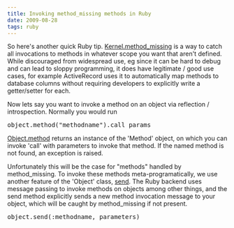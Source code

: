 ```yaml
---
title: Invoking method_missing methods in Ruby
date: 2009-08-28
tags: ruby
---
```


So here's another quick Ruby tip. <a href="http://www.ruby-doc.org/core/classes/Kernel.html#M005925">Kernel.method_missing</a> is a way to catch all invocations to methods in whatever scope you want that aren't defined. While discouraged from widespread use, eg since it can be hard to debug and can lead to sloppy programming, it does have legitimate / good use cases, for example ActiveRecord uses it to automatically map methods to database columns without requiring developers to explicitly write a getter/setter for each.

Now lets say you want to invoke a method on an object via reflection / introspection. Normally you would run 

<pre>
object.method("methodname").call params
</pre>

<a href="http://www.ruby-doc.org/core/classes/Object.html">Object.method</a> returns an instance of the 'Method' object, on which you can invoke 'call' with parameters to invoke that method. If the named method is not found, an exception is raised.

Unfortunately this will be the case for "methods" handled by method_missing. To invoke these methods meta-programatically, we use another feature of the 'Object' class, <a href="http://www.ruby-doc.org/core/classes/Object.html#M000336">send</a>. The Ruby backend uses message passing to invoke methods on objects among other things, and the send method explicitly sends a new method invocation message to your object, which will be caught by method_missing if not present.

<pre>
object.send(:methodname, parameters)
</pre>
<!--break-->
